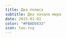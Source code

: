 ```yaml
---
title: Два полюса
subtitle: Два начала мира
date: 2015-01-01
color: "#FBAD5633"
icon: two.svg
---
```

